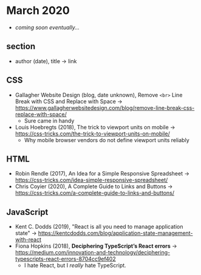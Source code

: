 # March 2020

+ *coming soon eventually...*

## section

+ author (date), title &#8594; link

## CSS

+ Gallagher Website Design (blog, date unknown), Remove `<br>` Line Break with CSS and Replace with Space &#8594; https://www.gallagherwebsitedesign.com/blog/remove-line-break-css-replace-with-space/
  - Sure came in handy
+ Louis Hoebregts (2018), The trick to viewport units on mobile &#8594; https://css-tricks.com/the-trick-to-viewport-units-on-mobile/
  - Why mobile browser vendors do not define viewport units reliably

## HTML

+ Robin Rendle (2017), An Idea for a Simple Responsive Spreadsheet &#8594; https://css-tricks.com/idea-simple-responsive-spreadsheet/
+ Chris Coyier (2020), A Complete Guide to Links and Buttons &#8594; https://css-tricks.com/a-complete-guide-to-links-and-buttons/

## JavaScript

+ Kent C. Dodds (2019), "React is all you need to manage application state" &#8594; https://kentcdodds.com/blog/application-state-management-with-react
+ Fiona Hopkins (2018), **Deciphering TypeScript’s React errors** &#8594; https://medium.com/innovation-and-technology/deciphering-typescripts-react-errors-8704cc9ef402
  - I hate React, but I *really* hate TypeScript.

